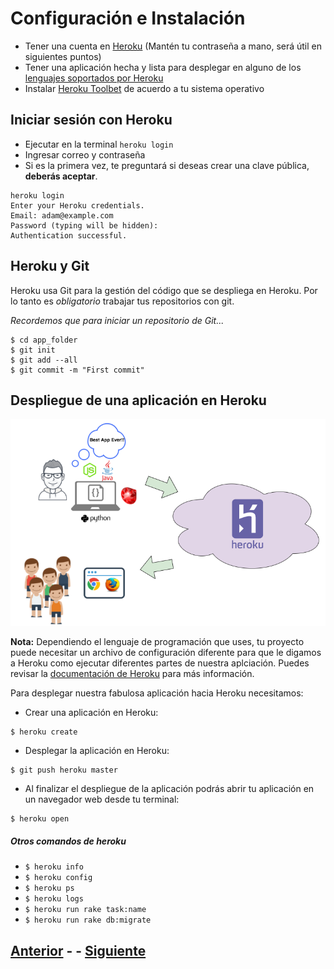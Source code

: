 # Configuración e Instalación

* Tener una cuenta en [Heroku](https://signup.heroku.com/) (Mantén tu contraseña a mano, será útil en siguientes puntos)
* Tener una aplicación hecha y lista para desplegar en alguno de los [lenguajes soportados por Heroku](https://www.heroku.com/languages)
* Instalar [Heroku Toolbet](https://devcenter.heroku.com/articles/heroku-cli) de acuerdo a tu sistema operativo

## Iniciar sesión con Heroku

* Ejecutar en la terminal `heroku login`
* Ingresar correo y contraseña
* Si es la primera vez, te preguntará si deseas crear una clave pública, **deberás aceptar**.

```
heroku login
Enter your Heroku credentials.
Email: adam@example.com
Password (typing will be hidden):
Authentication successful.
```

## Heroku y Git

Heroku usa Git para la gestión del código que se despliega en Heroku. Por lo tanto es *obligatorio* trabajar tus repositorios con git.

*Recordemos que para iniciar un repositorio de Git...*

```
$ cd app_folder
$ git init
$ git add --all
$ git commit -m "First commit"
```

## Despliegue de una aplicación en Heroku

![Despliegue Heroku](assets/fromherokutofinalusers.png)

**Nota:** Dependiendo el lenguaje de programación que uses, tu proyecto puede necesitar un archivo de configuración diferente para que le digamos a Heroku como ejecutar diferentes partes de nuestra aplciación. Puedes revisar la [documentación de Heroku](https://devcenter.heroku.com/articles/procfile) para más información.

Para desplegar nuestra fabulosa aplicación hacia Heroku necesitamos:

* Crear una aplicación en Heroku:

```
$ heroku create
```
* Desplegar la aplicación en Heroku:

```
$ git push heroku master
```
* Al finalizar el despliegue de la aplicación podrás abrir tu aplicación en un navegador web desde tu terminal:

```
$ heroku open
```

##### Otros comandos de heroku

* `$ heroku info`
* `$ heroku config`
* `$ heroku ps`
* `$ heroku logs`
* `$ heroku run rake task:name`
* `$ heroku run rake db:migrate`

## [Anterior](PAGE2.md) - - [Siguiente](PAGE4.md)
